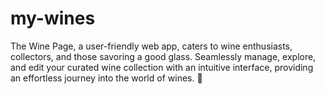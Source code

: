 # my-wines
The Wine Page, a user-friendly web app, caters to wine enthusiasts, collectors, and those savoring a good glass. Seamlessly manage, explore, and edit your curated wine collection with an intuitive interface, providing an effortless journey into the world of wines. 🍷
